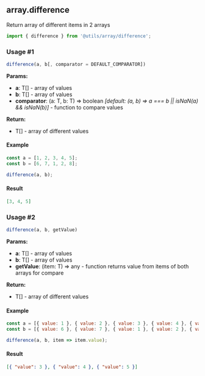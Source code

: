 ## array.difference

Return array of different items in 2 arrays

```javascript
import { difference } from '@utils/array/difference';
```

### Usage #1

```javascript
difference(a, b[, comparator = DEFAULT_COMPARATOR])
```

**Params:**

* **a**: T[] - array of values
* **b**: T[] - array of values
* **comparator**: (a: T, b: T) => boolean _[default: (a, b) => a === b || isNaN(a) && isNaN(b)]_ - function to compare values

**Return:**

* T[] - array of different values

#### Example

```javascript
const a = [1, 2, 3, 4, 5];
const b = [6, 7, 1, 2, 8];

difference(a, b);
```

#### Result

```json
[3, 4, 5]
```

### Usage #2

```javascript
difference(a, b, getValue)
```

**Params:**

* **a**: T[] - array of values
* **b**: T[] - array of values
* **getValue**: (item: T) => any - function returns value from items of both arrays for compare

**Return:**

* T[] - array of different values

#### Example

```javascript
const a = [{ value: 1 }, { value: 2 }, { value: 3 }, { value: 4 }, { value: 5 }];
const b = [{ value: 6 }, { value: 7 }, { value: 1 }, { value: 2 }, { value: 8 }];

difference(a, b, item => item.value);
```

#### Result

```json
[{ "value": 3 }, { "value": 4 }, { "value": 5 }]
```